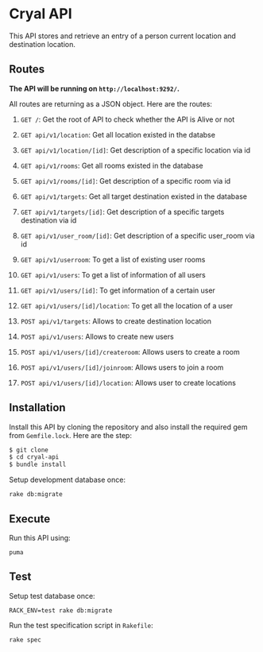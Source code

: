 # Cryal API

This API stores and retrieve an entry of a person current location and destination location.

## Routes
**The API will be running on `http://localhost:9292/`.** 

All routes are returning as a JSON object. Here are the routes:

1. `GET /`: Get the root of API to check whether the API is Alive or not

2. `GET api/v1/location`: Get all location existed in the databse

3. `GET api/v1/location/[id]`: Get description of a specific location via id

4. `GET api/v1/rooms`: Get all rooms existed in the database

5. `GET api/v1/rooms/[id]`: Get description of a specific room via id

6. `GET api/v1/targets`: Get all target destination existed in the database

7. `GET api/v1/targets/[id]`: Get description of a specific targets destination via id

8. `GET api/v1/user_room/[id]`: Get description of a specific user_room via id

9. `GET api/v1/userroom`: To get a list of existing user rooms

10. `GET api/v1/users`: To get a list of information of all users

11. `GET api/v1/users/[id]`: To get information of a certain user

12. `GET api/v1/users/[id]/location`: To get all the location of a user

13. `POST api/v1/targets`: Allows to create destination location

14. `POST api/v1/users`: Allows to create new users

15. `POST api/v1/users/[id]/createroom`: Allows users to create a room

16. `POST api/v1/users/[id]/joinroom`: Allows users to join a room

17. `POST api/v1/users/[id]/location`: Allows user to create locations


## Installation
Install this API by cloning the repository and also install the required gem from `Gemfile.lock`. Here are the step:

```bash
$ git clone
$ cd cryal-api
$ bundle install
```
Setup development database once:

```shell
rake db:migrate
```

## Execute

Run this API using:

```shell
puma
```

## Test

Setup test database once:

```shell
RACK_ENV=test rake db:migrate
```

Run the test specification script in `Rakefile`:

```shell
rake spec
```
